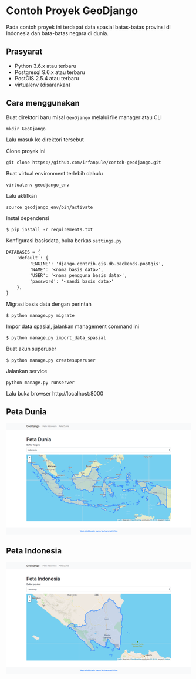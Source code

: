 # Contoh Proyek GeoDjango #

Pada contoh proyek ini terdapat data spasial batas-batas provinsi di Indonesia dan bata-batas negara di dunia.


## Prasyarat
  - Python 3.6.x atau terbaru
  - Postgresql 9.6.x atau terbaru
  - PostGIS 2.5.4 atau terbaru
  - virtualenv (disarankan)

## Cara menggunakan
Buat direktori baru misal `GeoDjango` melalui file manager atau CLI
```
mkdir GeoDjango
```
Lalu masuk ke direktori tersebut

Clone proyek ini
```
git clone https://github.com/irfanpule/contoh-geodjango.git
```

Buat virtual environment terlebih dahulu
```
virtualenv geodjango_env
```

Lalu aktifkan
```
source geodjango_env/bin/activate
```

Instal dependensi
```
$ pip install -r requirements.txt
```

Konfigurasi basisdata, buka berkas `settings.py`
```
DATABASES = {
    'default': {
         'ENGINE': 'django.contrib.gis.db.backends.postgis',
         'NAME': '<nama basis data>',
         'USER': '<nama pengguna basis data>',
         'password': '<sandi basis data>'
    },
}
```

Migrasi basis data dengan perintah
```
$ python manage.py migrate
```

Impor data spasial, jalankan management command ini
```
$ python manage.py import_data_spasial
```

Buat akun superuser
```
$ python manage.py createsuperuser
```

Jalankan service
```
python manage.py runserver
```

Lalu buka browser http://localhost:8000

## Peta Dunia
!["Indonesia"](https://raw.githubusercontent.com/irfanpule/contoh-geodjango/master/tangkapan_layer/indonesia.png)

## Peta Indonesia
!["Lampung"](https://raw.githubusercontent.com/irfanpule/contoh-geodjango/master/tangkapan_layer/lampung.png)